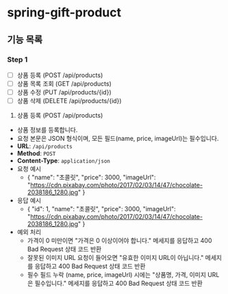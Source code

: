 # spring-gift-product

## 기능 목록

### Step 1

- [ ] 상품 등록 (POST /api/products)
- [ ] 상품 목록 조회 (GET /api/products)
- [ ] 상품 수정 (PUT /api/products/{id})
- [ ] 상품 삭제 (DELETE /api/products/{id})

1. 상품 등록 (POST /api/products)
  - 상품 정보를 등록합니다.  
  - 요청 본문은 JSON 형식이며, 모든 필드(name, price, imageUrl)는 필수입니다.
  - **URL**: `/api/products`
  - **Method**: `POST`
  - **Content-Type**: `application/json`
  - 요청 예시
    - {
        "name": "초콜릿",
        "price": 3000,
        "imageUrl": "https://cdn.pixabay.com/photo/2017/02/03/14/47/chocolate-2038186_1280.jpg"
      }
  - 응답 예시
    - {
        "id": 1,
        "name": "초콜릿",
        "price": 3000,
        "imageUrl": "https://cdn.pixabay.com/photo/2017/02/03/14/47/chocolate-2038186_1280.jpg"
      }
  - 예외 처리
    - 가격이 0 미만이면 "가격은 0 이상이어야 합니다." 메세지를 응답하고 400 Bad Request 상태 코드 반환
    - 잘못된 이미지 URL 요청이 들어오면 "유효한 이미지 URL이 아닙니다." 메세지를 응답하고 400 Bad Request 상태 코드 반환
    - 필수 필드 누락 (name, price, imageUrl) 시에는 "상품명, 가격, 이미지 URL은 필수입니다." 메세지를 응답하고 400 Bad Request 상태 코드 반환